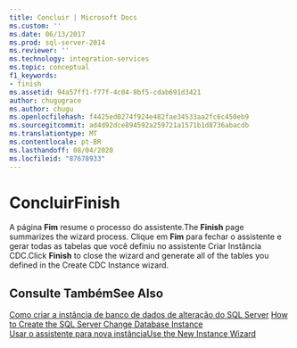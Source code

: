 ```yaml
---
title: Concluir | Microsoft Docs
ms.custom: ''
ms.date: 06/13/2017
ms.prod: sql-server-2014
ms.reviewer: ''
ms.technology: integration-services
ms.topic: conceptual
f1_keywords:
- finish
ms.assetid: 94a57ff1-f77f-4c04-8bf5-cdab691d3421
author: chugugrace
ms.author: chugu
ms.openlocfilehash: f4425ed0274f924e482fae34533aa2fc6c450eb9
ms.sourcegitcommit: ad4d92dce894592a259721a1571b1d8736abacdb
ms.translationtype: MT
ms.contentlocale: pt-BR
ms.lasthandoff: 08/04/2020
ms.locfileid: "87678933"
---
```

# <a name="finish"></a><span data-ttu-id="a6d07-102">Concluir</span><span class="sxs-lookup"><span data-stu-id="a6d07-102">Finish</span></span>
  <span data-ttu-id="a6d07-103">A página **Fim** resume o processo do assistente.</span><span class="sxs-lookup"><span data-stu-id="a6d07-103">The **Finish** page summarizes the wizard process.</span></span> <span data-ttu-id="a6d07-104">Clique em **Fim** para fechar o assistente e gerar todas as tabelas que você definiu no assistente Criar Instância CDC.</span><span class="sxs-lookup"><span data-stu-id="a6d07-104">Click **Finish** to close the wizard and generate all of the tables you defined in the Create CDC Instance wizard.</span></span>  
  
## <a name="see-also"></a><span data-ttu-id="a6d07-105">Consulte Também</span><span class="sxs-lookup"><span data-stu-id="a6d07-105">See Also</span></span>  
 <span data-ttu-id="a6d07-106">[Como criar a instância de banco de dados de alteração do SQL Server](how-to-create-the-sql-server-change-database-instance.md) </span><span class="sxs-lookup"><span data-stu-id="a6d07-106">[How to Create the SQL Server Change Database Instance](how-to-create-the-sql-server-change-database-instance.md) </span></span>  
 [<span data-ttu-id="a6d07-107">Usar o assistente para nova instância</span><span class="sxs-lookup"><span data-stu-id="a6d07-107">Use the New Instance Wizard</span></span>](use-the-new-instance-wizard.md)  
  
  

